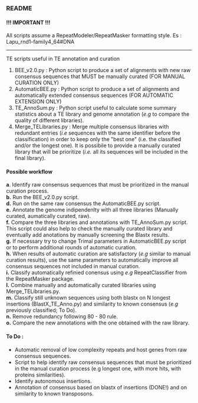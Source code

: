 ### README

#### !!! IMPORTANT !!!
All scripts assume a RepeatModeler/RepeatMasker formatting style. Es : Lapu_rnd1-family4_64#DNA

---

TE scripts useful in TE annotation and curation

 1. BEE_v2.0.py : Python script to produce a set of alignments with new raw consensus sequences that MUST be manually curated (FOR MANUAL CURATION ONLY)
 2. AutomaticBEE.py : Python script to produce a set of alignments and automatically extended consensus sequences (FOR AUTOMATIC EXTENSION ONLY)
 3. TE_AnnoSum.py : Python script useful to calculate some summary statistics about a TE library and genome annotation (*e.g* to compare the quality of different libraries).
 4. Merge_TELibraries.py : Merge multiple consensus libraries with redundant entries (*i.e* sequences with the same identifier before the classification) in order to keep only the "best one" (i.e. the classified and/or the longest one). It is possibile to provide a manually curated library that will be prioritize (*i.e.* all its sequences will be included in the final library).
 
#### Possible workflow

**a**. Identify raw consensus sequences that must be prioritized in the manual curation process.  
**b.** Run the BEE_v2.0.py script.  
**d.** Run on the same raw consensus the AutomaticBEE.py script.  
**e.** Annotate the genome indipendenlty with all three libraries (Manually curated, aumatically curated, raw).  
**f.** Compare the three libraries and annotations with TE_AnnoSum.py script. This script could also help to check the manually curated library and eventually add anotations by manually screening the Blastx results.  
**g.** If necessary try to change Trimal parameters in AutomaticBEE.py script or to perform additional rounds of automatic curation.  
**h.** When results of automatic curation are satisfactory (*e.g* similar to manual curation results), use the same parameters to automatically improve all consensus sequences not included in manual curation.  
**i.** Classify automatically refinied conensus using *e.g* RepeatClassifier from the RepeatMasker package.  
**l.** Combine manually and automatically curated libraries using Merge_TELibraries.py.  
**m.** Classify still unknown sequences using both blastx on N longest insertions (BlastX_TE_Anno.py) and similarity to known consensus (*e.g* previously classified; To Do).  
**n.** Remove redundancy following 80 - 80 rule.  
**o.** Compare the new annotations with the one obtained with the raw library.  

#### To Do :
 - Automatic removal of low complexity repeats and host genes from raw consensus sequences.
 - Script to help identify raw consensus sequences that must be prioritized in the manual curation process (e.g longest one, with more hits, with proteins similarities).
 - Identify autonomous insertions.  
 - Annotation of consensus based on blastx of insertions (DONE!) and on similarity to known transposons.
